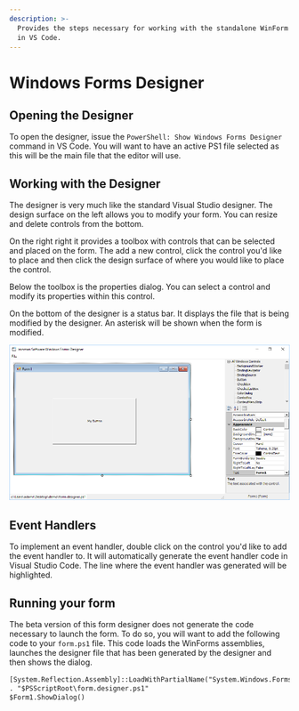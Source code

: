 ```yaml
---
description: >-
  Provides the steps necessary for working with the standalone WinForm designer
  in VS Code.
---
```


# Windows Forms Designer

## Opening the Designer

To open the designer, issue the `PowerShell: Show Windows Forms Designer` command in VS Code. You will want to have an active PS1 file selected as this will be the main file that the editor will use. 

## Working with the Designer

The designer is very much like the standard Visual Studio designer. The design surface on the left allows you to modify your form. You can resize and delete controls from the bottom.

On the right right it provides a toolbox with controls that can be selected and placed on the form. The add a new control, click the control you'd like to place and then click the design surface of where you would like to place the control. 

Below the toolbox is the properties dialog. You can select a control and modify its properties within this control. 

On the bottom of the designer is a status bar. It displays the file that is being modified by the designer. An asterisk will be shown when the form is modified. 

![](../../.gitbook/assets/image%20%285%29.png)

## Event Handlers

To implement an event handler, double click on the control you'd like to add the event handler to. It will automatically generate the event handler code in Visual Studio Code. The line where the event handler was generated will be highlighted. 

## Running your form

The beta version of this form designer does not generate the code necessary to launch the form. To do so, you will want to add the following code to your `form.ps1` file. This code loads the WinForms assemblies, launches the designer file that has been generated by the designer and then shows the dialog. 

```text
[System.Reflection.Assembly]::LoadWithPartialName("System.Windows.Forms")
. "$PSScriptRoot\form.designer.ps1"
$Form1.ShowDialog()
```



